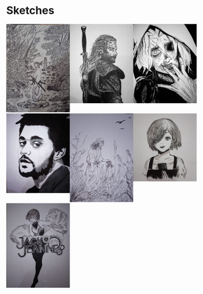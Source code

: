 # Sketches

<style>
    .container {
        display: grid;
        grid-template-columns: repeat(auto-fit, minmax(300px, 1fr));
    }

    .item {
        width: 100%;
    }

    .item img {
        width: 100%;
        height: auto;
    }

    @media only screen and (max-width: 1000px) {
        .container {
            grid-template-columns: repeat(auto-fit, minmax(150px, 1fr));
        }
    }
</style>

<div class="container">
    <div class="item"><img src="./sketch/Untitled6.jpg" alt="musashi 2"></div>
    <div class="item"><img src="./sketch/Untitled5.jpg" alt="witcher"></div>
    <div class="item"><img src="./sketch/Untitled4.jpg" alt="tokyo ghoul 2"></div>
    <div class="item"><img src="./sketch/Untitled3.jpg" alt="weeknd"></div>
    <div class="item"><img src="./sketch/Untitled2.jpg" alt="musashi"></div>
    <div class="item"><img src="./sketch/Untitled1.png" alt="tokyo ghoul"></div>
    <div class="item"><img src="./sketch/Untitled.jpg" alt="jack jeanne"></div>
</div>